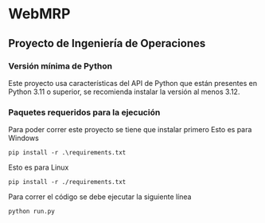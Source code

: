 # WebMRP

## Proyecto de Ingeniería de Operaciones

### Versión mínima de Python
Este proyecto usa características del API de Python que están presentes en Python 3.11 o superior, 
se recomienda instalar la versión al menos 3.12.

### Paquetes requeridos para la ejecución
Para poder correr este proyecto se tiene que instalar primero
Esto es para Windows
```
pip install -r .\requirements.txt
```

Esto es para Linux
```
pip install -r ./requirements.txt
```

Para correr el código se debe ejecutar la siguiente línea
```Python
python run.py
```
